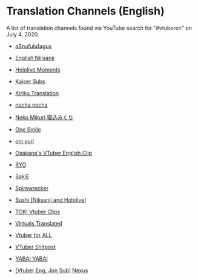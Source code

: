 # Translation Channels (English)

A list of translation channels found via YouTube search for "#vtuberen" on July 4, 2020.

* [aSnufulufagus](https://www.youtube.com/user/aSnufulufagus)

* [English Nijisanji](https://www.youtube.com/channel/UCerYZ-JdtWOrRuAHzh5U3dw)

* [Hololive Moments](https://www.youtube.com/channel/UCK4adPCSc8U1mhaJYbzZ-7w)

* [Kaiser Subs](https://www.youtube.com/channel/UCS_T52AGs1f2GM6OJq7gFyw)

* [Kiriku Translation](https://www.youtube.com/channel/UCsYcCwDqv6Sg8KMIIMF54SA)

* [necha necha](https://www.youtube.com/user/nechanee)

* [Neko Mikuri 寝込みくり](https://www.youtube.com/channel/UCZohBcP4HL5UxV4xwY_81YA)

* [One Smile](https://www.youtube.com/channel/UCu4piN4Leic7ByEf7jI51vQ)

* [oni yuri](https://www.youtube.com/channel/UCbk8eZJU-lrSV3v7R1Gim2A)

* [Osakana's VTuber English Clip](https://www.youtube.com/channel/UCOPmiGJf4xDHa5IIpslqK2w)

* [RYO](https://www.youtube.com/user/Arifrendan1234)

* [SakiE](https://www.youtube.com/channel/UCfKf7vg_Jd8vJtgLsnGT6pg)

* [Spirewrecker](https://www.youtube.com/channel/UC0nmBuvKsED4RbsZ7oBqEww)

* [Sushi [Nijisanji and Hololive]](https://www.youtube.com/channel/UC4Fh9OcvIEWK405Cvg25jDw)

* [TOKI Vtuber Clips](https://www.youtube.com/channel/UCtN-Y-PyeERTe7m0aAk3Zhg)

* [Virtuals Translated](https://www.youtu.be/channel/UCg-5I4KD3L2zBTTbFKid91w)

* [Vtuber for ALL](https://www.youtube.com/channel/UCwq_gUBsgrO-X-J8Z5e7q8g)

* [VTuber Shitpost](https://www.youtube.com/channel/UCwXYCOtNCcOucuK4TrwhGgg)

* [YABAI YABAI](https://www.youtube.com/channel/UCWYFVcLL9jJnIAUBws9vu_Q)

* [[Vtuber Eng, Jpn Sub] Nexus](https://www.youtube.com/channel/UCc8suhQbSoSHuiuStu1o8GQ)